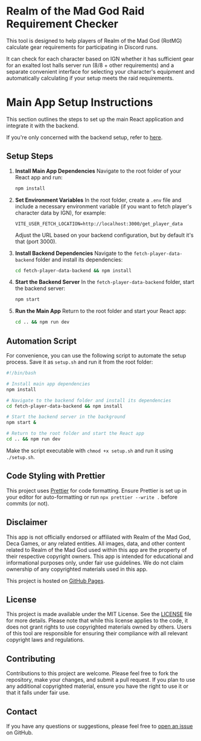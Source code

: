 # Realm of the Mad God Raid Requirement Checker

This tool is designed to help players of Realm of the Mad God (RotMG) calculate gear requirements for participating in Discord runs.

It can check for each character based on IGN whether it has sufficient gear for an exalted lost halls server run (8/8 + other requirements) and a separate convenient interface for selecting your character's equipment and automatically calculating if your setup meets the raid requirements.

# Main App Setup Instructions

This section outlines the steps to set up the main React application and integrate it with the backend.

If you're only concerned with the backend setup, refer to [here](https://github.com/Yytsi/requicheck/blob/main/documentation/user-data-server.md).

## Setup Steps

1. **Install Main App Dependencies**
   Navigate to the root folder of your React app and run:
   ```sh
   npm install
   ```

2. **Set Environment Variables**
   In the root folder, create a `.env` file and include a necessary environment variable (if you want to fetch player's character data by IGN), for example:
   ```plaintext
   VITE_USER_FETCH_LOCATION=http://localhost:3000/get_player_data
   ```
   Adjust the URL based on your backend configuration, but by default it's that (port 3000).

3. **Install Backend Dependencies**
   Navigate to the `fetch-player-data-backend` folder and install its dependencies:
   ```sh
   cd fetch-player-data-backend && npm install
   ```

4. **Start the Backend Server**
   In the `fetch-player-data-backend` folder, start the backend server:
   ```sh
   npm start
   ```

5. **Run the Main App**
   Return to the root folder and start your React app:
   ```sh
   cd .. && npm run dev
   ```

## Automation Script

For convenience, you can use the following script to automate the setup process. Save it as `setup.sh` and run it from the root folder:

```sh
#!/bin/bash

# Install main app dependencies
npm install

# Navigate to the backend folder and install its dependencies
cd fetch-player-data-backend && npm install

# Start the backend server in the background
npm start &

# Return to the root folder and start the React app
cd .. && npm run dev
```

Make the script executable with `chmod +x setup.sh` and run it using `./setup.sh`.

## Code Styling with Prettier

This project uses [Prettier](https://prettier.io) for code formatting. Ensure Prettier is set up in your editor for auto-formatting or run `npx prettier --write .` before commits (or not).


## Disclaimer

This app is not officially endorsed or affiliated with Realm of the Mad God, Deca Games, or any related entities. All images, data, and other content related to Realm of the Mad God used within this app are the property of their respective copyright owners. This app is intended for educational and informational purposes only, under fair use guidelines. We do not claim ownership of any copyrighted materials used in this app.

This project is hosted on [GitHub Pages](https://pages.github.com/).

## License

This project is made available under the MIT License. See the [LICENSE](LICENSE) file for more details. Please note that while this license applies to the code, it does not grant rights to use copyrighted materials owned by others. Users of this tool are responsible for ensuring their compliance with all relevant copyright laws and regulations.

## Contributing

Contributions to this project are welcome. Please feel free to fork the repository, make your changes, and submit a pull request. If you plan to use any additional copyrighted material, ensure you have the right to use it or that it falls under fair use.

## Contact

If you have any questions or suggestions, please feel free to [open an issue](https://github.com/yourgithubusername/yourrepositoryname/issues) on GitHub.
